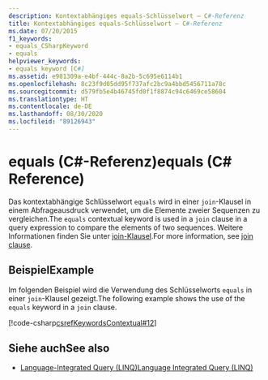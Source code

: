 ```yaml
---
description: Kontextabhängiges equals-Schlüsselwort – C#-Referenz
title: Kontextabhängiges equals-Schlüsselwort – C#-Referenz
ms.date: 07/20/2015
f1_keywords:
- equals_CSharpKeyword
- equals
helpviewer_keywords:
- equals keyword [C#]
ms.assetid: e981309a-e4bf-444c-8a2b-5c695e6114b1
ms.openlocfilehash: 8c23f9d05dd95f737afc2bc9a4bbd5456711a78c
ms.sourcegitcommit: d579fb5e4b46745fd0f1f8874c94c6469ce58604
ms.translationtype: HT
ms.contentlocale: de-DE
ms.lasthandoff: 08/30/2020
ms.locfileid: "89126943"
---
```

# <a name="equals-c-reference"></a><span data-ttu-id="4801d-103">equals (C#-Referenz)</span><span class="sxs-lookup"><span data-stu-id="4801d-103">equals (C# Reference)</span></span>

<span data-ttu-id="4801d-104">Das kontextabhängige Schlüsselwort `equals` wird in einer `join`-Klausel in einem Abfrageausdruck verwendet, um die Elemente zweier Sequenzen zu vergleichen.</span><span class="sxs-lookup"><span data-stu-id="4801d-104">The `equals` contextual keyword is used in a `join` clause in a query expression to compare the elements of two sequences.</span></span> <span data-ttu-id="4801d-105">Weitere Informationen finden Sie unter [join-Klausel](join-clause.md).</span><span class="sxs-lookup"><span data-stu-id="4801d-105">For more information, see [join clause](join-clause.md).</span></span>

## <a name="example"></a><span data-ttu-id="4801d-106">Beispiel</span><span class="sxs-lookup"><span data-stu-id="4801d-106">Example</span></span>

<span data-ttu-id="4801d-107">Im folgenden Beispiel wird die Verwendung des Schlüsselworts `equals` in einer `join`-Klausel gezeigt.</span><span class="sxs-lookup"><span data-stu-id="4801d-107">The following example shows the use of the `equals` keyword in a `join` clause.</span></span>

[!code-csharp[csrefKeywordsContextual#12](~/samples/snippets/csharp/VS_Snippets_VBCSharp/csrefKeywordsContextual/CS/csrefKeywordsContextual.cs#12)]

## <a name="see-also"></a><span data-ttu-id="4801d-108">Siehe auch</span><span class="sxs-lookup"><span data-stu-id="4801d-108">See also</span></span>

- [<span data-ttu-id="4801d-109">Language-Integrated Query (LINQ)</span><span class="sxs-lookup"><span data-stu-id="4801d-109">Language Integrated Query (LINQ)</span></span>](../../linq/index.md)
